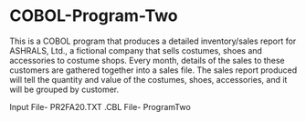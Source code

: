 # COBOL-Program-Two
This is a COBOL program that produces a detailed inventory/sales report for ASHRALS, Ltd., a fictional company that sells costumes, shoes and accessories to costume shops. Every month, details of the sales to these customers are gathered together into a sales file. The sales report produced will tell the quantity and value of the costumes, shoes, accessories, and it will be grouped by customer.

Input File- PR2FA20.TXT
.CBL File- ProgramTwo
